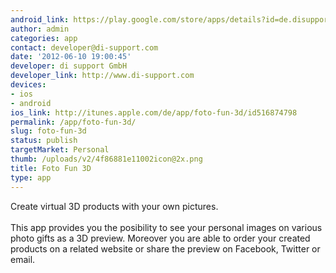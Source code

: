 ```yaml
---
android_link: https://play.google.com/store/apps/details?id=de.disupport.GDApp
author: admin
categories: app
contact: developer@di-support.com
date: '2012-06-10 19:00:45'
developer: di support GmbH
developer_link: http://www.di-support.com
devices: 
- ios
- android
ios_link: http://itunes.apple.com/de/app/foto-fun-3d/id516874798
permalink: /app/foto-fun-3d/
slug: foto-fun-3d
status: publish
targetMarket: Personal
thumb: /uploads/v2/4f86881e11002icon@2x.png
title: Foto Fun 3D
type: app
---
```


Create virtual 3D products with your own pictures.<br />
<br />
This app provides you the posibility to see your personal images on various photo gifts as a 3D preview. Moreover you are able to order your created products on a related website or share the preview on Facebook, Twitter or email.